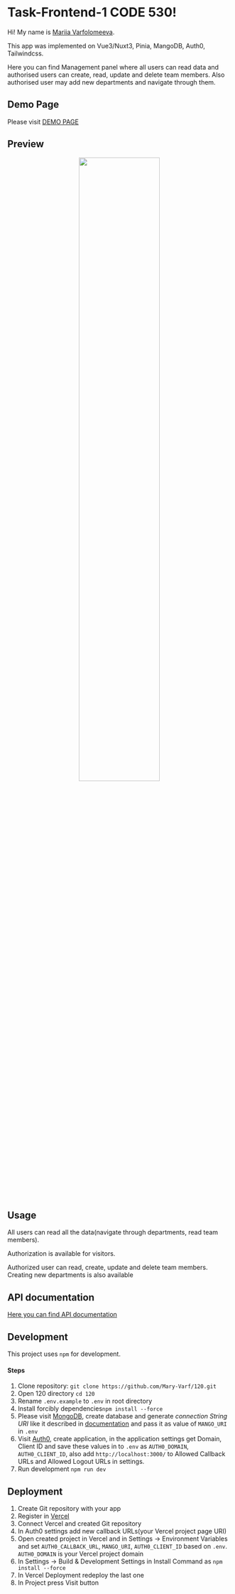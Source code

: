 # Task-Frontend-1 CODE 530!

Hi! My name is [Mariia Varfolomeeva](https://drive.google.com/file/d/1taoc2hsRtHzncyy9ao37gZQ_K-QCPl3B/view?usp=sharing).
<p>This app was implemented on Vue3/Nuxt3, Pinia, MangoDB, Auth0, Tailwindcss.</p>
<p>Here you can find Management panel where all users can read data and authorised users can create, read, update and delete team members. Also authorised user may add new departments and navigate through them.</p>

## Demo Page

Please visit [DEMO PAGE](https://120-hhg8.vercel.app/)

## Preview

<p align='center'>
  <img src='https://media.giphy.com/media/v1.Y2lkPTc5MGI3NjExZWh3anliMGg4OTZpemxmcmowMTFnZng3aHJkaWl0dTB6NDN4ampsOCZlcD12MV9pbnRlcm5hbF9naWZfYnlfaWQmY3Q9Zw/r92Bg8t02Bx3IO5Joz/giphy.gif' width='60%'>
</p>

## Usage

<p>All users can read all the data(navigate through departments, read team members).</p>
<p>Authorization is available for visitors.</p>
<p>Authorized user can read, create, update and delete team members. Creating new departments is also available</p>

## API documentation
[Here you can find API documentation](https://app.swaggerhub.com/apis-docs/BMA1989/120-hhg8/1.0.0)


##  Development
This project uses  `npm`  for development.
#### Steps
1) Clone repository:
   `git clone https://github.com/Mary-Varf/120.git`
2) Open 120 directory `cd 120`
3) Rename `.env.example` to `.env` in root directory
4) Install forcibly dependencies`npm install --force`
5) Please visit [MongoDB](https://cloud.mongodb.com/), create database and generate *connection String URI* like it described in [documentation](https://www.mongodb.com/docs/manual/reference/connection-string/) and pass it as value of `MANGO_URI` in `.env`
6) Visit [Auth0](https://manage.auth0.com/), create application, in the application settings get Domain, Client ID and save these values in to `.env` as `AUTH0_DOMAIN`, `AUTH0_CLIENT_ID`, also add `http://localhost:3000/` to Allowed Callback URLs and Allowed Logout URLs in settings.
7) Run development `npm run dev`

## Deployment
1) Create Git repository with your app
2) Register in [Vercel](https://vercel.com/)
3) Connect Vercel and created Git repository
4) In Auth0 settings add new callback URLs(your Vercel project page URI)
5) Open created project in Vercel and in Settings -> Environment Variables and set `AUTH0_CALLBACK_URL`, `MANGO_URI`, `AUTH0_CLIENT_ID` based on `.env`. `AUTH0_DOMAIN` is your Vercel project domain
6) In Settings -> Build & Development Settings in Install Command as `npm  install --force`
7) In Vercel Deployment redeploy the last one
8) In Project press Visit button
